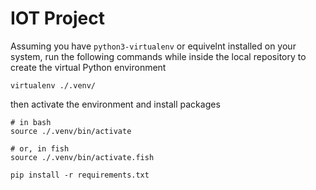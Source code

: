 # IOT Project

Assuming you have `python3-virtualenv` or equivelnt installed on your system, run the following commands while inside the local repository to create the virtual Python environment

```shell
virtualenv ./.venv/
```
then activate the environment and install packages

```shell
# in bash
source ./.venv/bin/activate

# or, in fish
source ./.venv/bin/activate.fish

pip install -r requirements.txt
```
